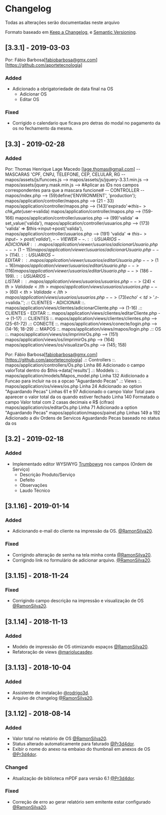 # Changelog
Todas as alterações serão documentadas neste arquivo

Formato baseado em [Keep a Changelog](https://keepachangelog.com/en/1.0.0/),
e [Semantic Versioning](https://semver.org/spec/v2.0.0.html).

## [3.3.1] - 2019-03-03
Por: Fábio Barbosa[fabiobarbosa@gmx.com][https://github.com/aportetecnologia]
### Added
- Adicionado a obrigatoriedade de data final na OS
    - Adicionar OS
    - Editar OS

### Fixed
- Corrigido o calendario que ficava pro detras do modal no pagamento da os no fechamento da mesma.

## [3.3] - 2019-02-28
### Added
Por: Thomas Henrique Lage Macedo [lage.thomas@gmail.com]
-- MASCARAS 'CPF, CNPJ, TELEFONE, CEP, CELULAR, RG --
mapos/assets/js/funcoes.js -->
mapos/assets/js/jquery-3.3.1.min.js -->
mapos/assets/jquery.mask.min.js -->
#Aplicar as IDs nos campos correspondentes para que a mascara funcione#
-- CONTROLLER --
mapos/index.php --> (59)define('ENVIRONMENT', 'production');
mapos/application/controller/mapos.php --> (21 - 33)
mapos/application/controller/mapos.php --> (143)'expirado'=>$this->chk_date($user->valida)
mapos/application/controller/mapos.php --> (159- 166)
mapos/application/controller/usuarios.php --> (99)'valida' => set_value('valida'),
mapos/application/controller/usuarios.php --> (173) 'valida' => $this->input->post('valida'),
mapos/application/controller/usuarios.php --> (191) 'valida' => $this->input->post('valida'),
-- VIEWER --
.:: USUARIOS - ADICIONAR ::.
mapos/application/viewer/usuarios/adicionarUsuario.php --> (1 - 15)
mapos/application/viewer/usuarios/adicionarUsuario.php --> (114)
.:: USUARIOS - EDITAR ::.
mapos/application/viewer/usuarios/editarUsuario.php --> (1-16)
mapos/application/viewer/usuarios/editarUsuario.php --> (116)
mapos/application/viewer/usuarios/editarUsuario.php --> (186-199)
.:: USUARIOS - LISTAR ::.
mapos/application/views/usuarios/usuarios.php --> (24) <th> Validade </th>
mapos/application/views/usuarios/usuarios.php --> (60) <th> Validade </th>
mapos/application/views/usuarios/usuarios.php --> (73) echo '<td>'.$r->valida.'</td>';
.:: CLIENTES - ADICIONAR ::.
mapos/application/views/clientes/adicionarCliente.php --> (1-16) 
.:: CLIENTES - EDITAR ::.
mapos/application/views/clientes/editarCliente.php --> (1-17)
.:: CLIENTES ::.
mapos/application/views/clientes/clientes.php --> (25-61-72)
.:: CONECTE ::.
mapos/application/views/conecte/login.php --> (14-16; 18-29)
.:: MAPOS ::.
mapos/application/views/mapos/login.php
.:: OS ::.
mapos/application/views/os/imprimirOs.php --> (151)
mapos/application/views/os/imprimirOs.php --> (164)
mapos/application/views/os/visualizarOs.php --> (145; 158)

Por: Fábio Barbosa[fabiobarbosa@gmx.com][https://github.com/aportetecnologia]
.:: Controllers ::.
mapos/application/controllers/Os.php
Linha 86
Adicionado o campo valorTotal dentro do $this->data['results']
.:: Moddels ::.
mapos/application/models/Mapos_model.php 
Linha 132
Aidicionado a Funcao para incluir na os a opcao "Aguardando Pecas"
.:: Views ::.
mapos/application/os/views/os.php
Linha 24
Adicionado ao option "Aguardando Pecas"
Linhas 61 e 97
Adicionado o campo Valor Total para aparecer o valor total da os quando estiver fechado
Linha 140
Formatado o campo Valor total com 2 casas decimais e R$ (cifrao)
mapos/application/os/editarOs.php
Linha 71
Adicionado a option "Aguardando Pecas"
mapos/application/mapos/painel.php
Linhas 149 a 192
Adicionado a div Ordens de Servicos Aguardando Pecas baseado no status da os


## [3.2] - 2019-02-18
### Added
- Implementado editor WYSIWYG [Trumbowyg](https://github.com/Alex-D/Trumbowyg) nos campos (Ordem de Serviço)
    - Descrição Produto/Serviço
    - Defeito
    - Observações
    - Laudo Técnico

## [3.1.16] - 2019-01-14
### Added
- Adicionando e-mail do cliente na impressão da OS. [@RamonSilva20](https://github.com/RamonSilva20).

### Fixed
- Corrigindo alteração de senha na tela minha conta [@RamonSilva20](https://github.com/RamonSilva20).
- Corrigindo link no formulário de adicionar arquivo. [@RamonSilva20](https://github.com/RamonSilva20).

## [3.1.15] - 2018-11-24
### Fixed
- Corrigindo campo descrição na impressão e visualização de OS [@RamonSilva20](https://github.com/RamonSilva20).

## [3.1.14] - 2018-11-13
### Added
- Modelo de impressão de OS otimizando espaços [@RamonSilva20](https://github.com/RamonSilva20).
- Refatoração de views [@mariolucasdev](https://github.com/mariolucasdev).

## [3.1.13] - 2018-10-04
### Added
- Assistente de instalação [@rodrigo3d](https://github.com/rodrigo3d).
- Arquivo de changelog [@RamonSilva20](https://github.com/RamonSilva20).


## [3.1.12] - 2018-08-14
### Added
- Valor total no relatório de OS [@RamonSilva20](https://github.com/RamonSilva20).
- Status alterado automaticamente para faturado [@Pr3d4dor](https://github.com/Pr3d4dor).
- Exibir o nome do anexo na embaixo do thumbnail em anexos de OS [@Pr3d4dor](https://github.com/Pr3d4dor).

### Changed 
- Atualização de biblioteca mPDF para versão 6.1 [@Pr3d4dor](https://github.com/Pr3d4dor).

### Fixed 
- Correção de erro ao gerar relatório sem emitente estar configurado [@RamonSilva20](https://github.com/RamonSilva20).
